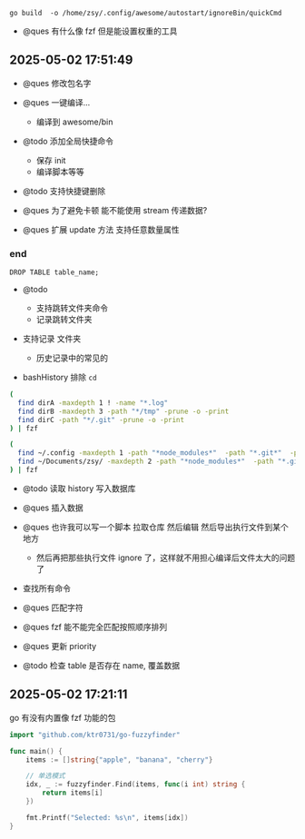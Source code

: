 `go build  -o /home/zsy/.config/awesome/autostart/ignoreBin/quickCmd`

- @ques 有什么像 fzf 但是能设置权重的工具

## 2025-05-02 17:51:49

- @ques 修改包名字

- @ques 一键编译...

  - 编译到 awesome/bin

- @todo 添加全局快捷命令

  - 保存 init
  - 编译脚本等等

- @todo 支持快捷键删除

- @ques 为了避免卡顿 能不能使用 stream 传递数据?

- @ques 扩展 update 方法 支持任意数量属性

### end

```
DROP TABLE table_name;

```

- @todo

  - 支持跳转文件夹命令
  - 记录跳转文件夹

- 支持记录 文件夹

  - 历史记录中的常见的

- bashHistory 排除 `cd`

```bash
(
  find dirA -maxdepth 1 ! -name "*.log"
  find dirB -maxdepth 3 -path "*/tmp" -prune -o -print
  find dirC -path "*/.git" -prune -o -print
) | fzf
```

```bash
(
  find ~/.config -maxdepth 1 -path "*node_modules*"  -path "*.git*"  -prune -o -print
  find ~/Documents/zsy/ -maxdepth 2 -path "*node_modules*"  -path "*.git*" -prune -o -print
) | fzf
```

- @todo 读取 history 写入数据库
- @ques 插入数据
- @ques 也许我可以写一个脚本 拉取仓库 然后编辑 然后导出执行文件到某个地方

  - 然后再把那些执行文件 ignore 了，这样就不用担心编译后文件太大的问题了

- 查找所有命令

- @ques 匹配字符
- @ques fzf 能不能完全匹配按照顺序排列
- @ques 更新 priority
- @todo 检查 table 是否存在 name, 覆盖数据

## 2025-05-02 17:21:11

go 有没有内置像 fzf 功能的包

```go
import "github.com/ktr0731/go-fuzzyfinder"

func main() {
    items := []string{"apple", "banana", "cherry"}

    // 单选模式
    idx, _ := fuzzyfinder.Find(items, func(i int) string {
        return items[i]
    })

    fmt.Printf("Selected: %s\n", items[idx])
}
```
